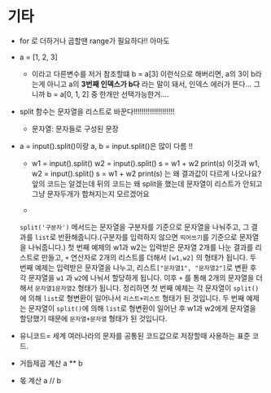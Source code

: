 # 기타

- for 로 더하거나 곱할땐 range가 필요하다!! 아마도

- a = [1, 2, 3]
  - 이라고 다른변수를 저거 참조할떄 b = a[3] 이런식으로 해버리면, a의 3이 b라는게 아니고 a의 **3번째 인덱스가 b다** 라는 말이 돼서, 인덱스 에러가 뜬다... 그니까 b = a[0, 1, 2] 중 한개만 선택가능한거....
  
- split 함수는 문자열을 리스트로 바꾼다!!!!!!!!!!!!!!!!!!!!
  - 문자열: 문자들로 구성된 문장

- a = input().split()이랑 a, b = input.split()은 많이 다름 !!

  

  - w1 = input().split() w2 = input().split() s = w1 + w2 print(s) 이것과 w1, w2 = input().split() s = w1 + w2 print(s) 는 왜 결과값이 다르게 나오나요?  앞의 코드는 알겠는데 뒤의 코드는 왜 split을 했는데 문자열이 리스트가 안되고 그냥 문자두개가 합쳐지는지 모르겠어요

  - 
  
    `split('구분자')` 메서드는 문자열을 구분자를 기준으로 문자열을 나눠주고, 그 결과를 `list`로 반환해줍니다.(구분자를 입력하지 않으면 `띄어쓰기`를 기준으로 문자열을 나눠줍니다.) 첫 번째 예제의 w1과 w2는 입력받은 문자열 2개를 나눈 결과를 리스트로 만들고, `+` 연산자로 2개의 리스트를 더해서 `[w1,w2]` 의 형태가 됩니다. 두 번째 예제는 입력받은 문자열을 나누고, 리스트`["문자열1", "문자열2"]`로 변환 후 각 문자열을 `w1` 과 `w2`에 나눠서 할당하게 됩니다. 이후 `+` 를 통해 2개의 문자열을 더해서 `문자열1문자열2` 형태가 됩니다. 정리하면  첫 번째 예제는 각 문자열이 `split()`에 의해 `list`로 형변환이 일어나서 `리스트+리스트` 형태가 된 것입니다. 두 번째 예제는 문자열이 `split()`에 의해 `list`로 형변환이 일어난 후 w1과 w2에게 문자열을 할당했기 때문에 `문자열+문자열` 형태가 된 것입니다.



- 유니코드= 세계 여러나라의 문자를 공통된 코드값으로 저장할때 사용하는 표준 코드.

- 거듭제곱 계산 a ** b
- 몫 계산 a // b